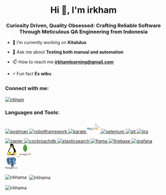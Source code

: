 <h1 align="center">Hi 👋, I'm irkham</h1>
<h3 align="center">Curiosity Driven, Quality Obsessed: Crafting Reliable Software Through Meticulous QA Engineering from Indonesia</h3>

- 🔭 I’m currently working on **Kitalulus**

- 💬 Ask me about **Testing both manual and automation**

- 📫 How to reach me **irkhamlearning@gmail.com**

- ⚡ Fun fact **Ex wibu**

<h3 align="left">Connect with me:</h3>
<p align="left">
  <a href="https://linkedin.com/in/irkham" target="blank"><img align="center" src="https://raw.githubusercontent.com/rahuldkjain/github-profile-readme-generator/master/src/images/icons/Social/linked-in-alt.svg" alt="irkham" height="30" width="40" /></a>
</p>

<h3 align="left">Languages and Tools:</h3>
<p align="left"> 
  <a href="https://postman.com" target="_blank" rel="noreferrer"> <img src="https://www.vectorlogo.zone/logos/getpostman/getpostman-icon.svg" alt="postman" width="40" height="40"/> </a> 
  <a href="https://robotframework.org/" target="_blank" rel="noreferrer"> <img src="https://upload.vectorlogo.zone/logos/robotframework/images/9ea09aa9-e7c0-46f6-94d3-07e7032f869c.svg" alt="robotframework" width="40" height="40"/> </a> 
  <a href="https://www.karatelabs.io/" target="_blank" rel="noreferrer"> <img src="https://static.wixstatic.com/media/9e16b7_e9db366831b54f7e9bed9ea8467413b8~mv2.png/v1/fill/w_210,h_220,al_c,q_85,usm_0.66_1.00_0.01,enc_auto/karate-labs-logo-ring.png" alt="karate" width="40" height="40"/> </a> 
  <a href="https://www.mysql.com/" target="_blank" rel="noreferrer"> <img src="https://raw.githubusercontent.com/devicons/devicon/master/icons/mysql/mysql-original-wordmark.svg" alt="mysql" width="40" height="40"/> </a>
  <a href="https://www.selenium.dev" target="_blank" rel="noreferrer"> <img src="https://raw.githubusercontent.com/detain/svg-logos/780f25886640cef088af994181646db2f6b1a3f8/svg/selenium-logo.svg" alt="selenium" width="40" height="40"/> </a> 
  <a href="https://git-scm.com/" target="_blank" rel="noreferrer"> <img src="https://www.vectorlogo.zone/logos/git-scm/git-scm-icon.svg" alt="git" width="40" height="40"/> </a>
  <a href="https://jira.atlassian.com/" target="_blank" rel="noreferrer"> <img src="https://www.vectorlogo.zone/logos/atlassian_jira/atlassian_jira-icon.svg" alt="jira" width="40" height="40"/> </a>
  
  <a href="https://zapier.com" target="_blank" rel="noreferrer"> <img src="https://www.vectorlogo.zone/logos/zapier/zapier-icon.svg" alt="zapier" width="40" height="40"/> </a> 
  <a href="https://www.cockroachlabs.com/product/cockroachdb/" target="_blank" rel="noreferrer"> <img src="https://cdn.worldvectorlogo.com/logos/cockroachdb.svg" alt="cockroachdb" width="40" height="40"/> </a> 
  <a href="https://www.elastic.co" target="_blank" rel="noreferrer"> <img src="https://www.vectorlogo.zone/logos/elastic/elastic-icon.svg" alt="elasticsearch" width="40" height="40"/> </a> 
  <a href="https://www.figma.com/" target="_blank" rel="noreferrer"> <img src="https://www.vectorlogo.zone/logos/figma/figma-icon.svg" alt="figma" width="40" height="40"/> </a> 
  <a href="https://firebase.google.com/" target="_blank" rel="noreferrer"> <img src="https://www.vectorlogo.zone/logos/firebase/firebase-icon.svg" alt="firebase" width="40" height="40"/> </a> 
  <a href="https://grafana.com" target="_blank" rel="noreferrer"> <img src="https://www.vectorlogo.zone/logos/grafana/grafana-icon.svg" alt="grafana" width="40" height="40"/> </a> 
  <a href="https://www.linux.org/" target="_blank" rel="noreferrer"> <img src="https://raw.githubusercontent.com/devicons/devicon/master/icons/linux/linux-original.svg" alt="linux" width="40" height="40"/> </a> 
  <a href="https://www.mongodb.com/" target="_blank" rel="noreferrer"> <img src="https://raw.githubusercontent.com/devicons/devicon/master/icons/mongodb/mongodb-original-wordmark.svg" alt="mongodb" width="40" height="40"/> </a>  
  <a href="https://www.postgresql.org" target="_blank" rel="noreferrer"> <img src="https://raw.githubusercontent.com/devicons/devicon/master/icons/postgresql/postgresql-original-wordmark.svg" alt="postgresql" width="40" height="40"/> </a> 
  
</p>

<p>
  <img align="left" src="https://github-readme-stats.vercel.app/api/top-langs?username=irkhama&show_icons=true&locale=en&layout=compact" alt="irkhama" />
</p>

<p>&nbsp;
  <img align="center" src="https://github-readme-stats-omega-khaki.vercel.app/api?username=irkhama&show_icon=true&hide_border=true&count_private=true&theme=radical&include_all_commits=true&hide=stars,prs" alt="irkhama" />
</p>

<p>
  <img align="center" src="https://github-readme-streak-stats.herokuapp.com/?user=irkhama&" alt="irkhama" />
</p>


<!--
**irkhamA/irkhamA** is a ✨ _special_ ✨ repository because its `README.md` (this file) appears on your GitHub profile.

Here are some ideas to get you started:

- 🔭 I’m currently working on ...
- 🌱 I’m currently learning ...
- 👯 I’m looking to collaborate on ...
- 🤔 I’m looking for help with ...
- 💬 Ask me about ...
- 📫 How to reach me: ...
- 😄 Pronouns: ...
- ⚡ Fun fact: ...

<details>
  <summary>:zap: Github Stats</summary>
  
  <img allign="left" alt="irkhamA's Github Stats" src="https://github-readme-stats-omega-khaki.vercel.app/api?username=irkhama&show_icon=true&hide_border=true&count_private=true&theme=radical&include_all_commits=true&hide=stars,prs" />
  
</details>  
-->


